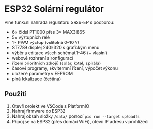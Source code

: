 # ESP32 Solární regulátor

Plně funkční náhrada regulátoru SRS6-EP s podporou:
- 6× čidel PT1000 přes 3× MAX31865
- 5× výstupních relé
- 1× PWM výstup (volitelně 0–10 V)
- ST7789 displej 240×320 s grafickým menu
- výběr a editace všech schémat 1–46 (+ vlastní)
- webové rozhraní s konfigurací
- řízení prioritních zdrojů (solár, kotel, spirála)
- časové programy, ekvitermní řízení, výpočet výkonu
- uložené parametry v EEPROM
- plná lokalizace (čeština)

## Použití
1. Otevři projekt ve VSCode s PlatformIO
2. Nahraj firmware do ESP32
3. Nahraj obsah složky `/data/` pomocí `pio run --target uploadfs`
4. Připoj se na ESP32 (přes domácí WiFi), otevři IP adresu v prohlížeči
